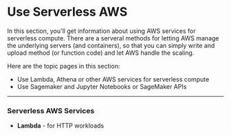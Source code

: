 # Use Serverless AWS

In this section, you'll get information about using AWS services for serverless compute.  There are a serveral methods for letting AWS manage the underlying servers (and containers), so that you can simply write and upload method (or function code) and let AWS handle the scaling.    

Here are the topic pages in this section:

- Use Lambda, Athena or other AWS services for serverless compute
- Use Sagemaker and Jupyter Notebooks or SageMaker APIs

-----

### Serverless AWS Services 
- **Lambda** - for HTTP workloads
